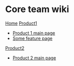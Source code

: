 # Core team wiki

[Home](index.md)
[Product1]()

  * [Product 1 main page](Product1/product1.md)
  * [Some feature page](Product1/some_feature.md)

[Product2]()

  * [Product 2 main page](Product2/product2.md)
